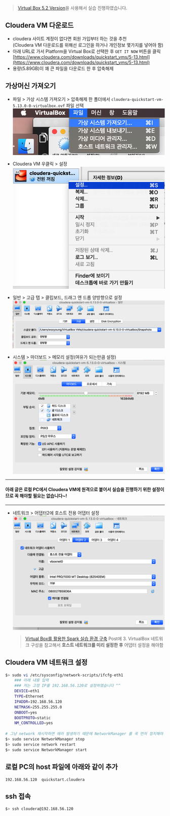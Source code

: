 > [Virtual Box 5.2 Version](https://www.virtualbox.org/wiki/Download_Old_Builds_5_2)을 사용해서 실습 진행하였습니다.

## Cloudera VM 다운로드
- cloudera 사이트 계정이 없다면 회원 가입부터 하는 것을 추천  
(Cloudera VM 다운로드를 위해선 로그인을 하거나 개인정보 몇가지를 넣어야 함)
- 아래 URL로 가서 Platform을 Virtual Box로 선택한 후 `GET IT NOW` 버튼을 클릭  
[https://www.cloudera.com/downloads/quickstart_vms/5-13.html](https://www.cloudera.com/downloads/quickstart_vms/5-13.html)
- 용량(5.89GB)이 꽤 큰 파일을 다운로드 한 후 압축해제

## 가상머신 가져오기
- 파일 > 가상 시스템 가져오기 > 압축해제 한 폴더에서 `cloudera-quickstart-vm-5.13.0-0-virtualbox.ovf` 파일 선택  
![](./images/BigData/clouderavm1.png)

- Cloudera VM 우클릭 > 설정  
![](./images/BigData/clouderavm2.png)

- 일반 > 고급 탭 > 클립보드, 드래그 앤 드롭 양방향으로 설정  
![](./images/BigData/clouderavm3.png)

- 시스템 > 마더보드 > 메모리 설정(여유가 되는만큼 설정)  
![](./images/BigData/clouderavm4.png)

<hr/>

#### 아래 글은 로컬 PC에서 Cloudera VM에 원격으로 붙어서 실습을 진행하기 위한 설정이므로 꼭 해야할 필요는 없습니다~!
<hr/>

- 네트워크 > 어댑터2에 호스트 전용 어댑터 설정
![](./images/BigData/clouderavm5.png)
    > [Virtual Box를 활용한 Spark 실습 환경 구축](https://wooyoung85.tistory.com/35) Post에 3. VirtualBox 네트워크 구성을 참고해서 **호스트 네트워크를 미리 설정한 후** 어댑터 설정을 해야함

## Cloudera VM 네트워크 설정
```bash
$> sudo vi /etc/sysconfig/network-scripts/ifcfg-eth1
    ### 아래 내용 입력
    ### 저는 고정 IP를 192.168.56.120로 설정하였습니다 ^^
    DEVICE=eth1
    TYPE=Ethernet
    IPADDR=192.168.56.120
    NETMASK=255.255.255.0
    ONBOOT=yes
    BOOTPROTO=static
    NM_CONTROLLED=yes

# 그냥 network 재시작하면 에러 발생하기 때문에 NetworkManager 를 꼭 먼저 정지해야 함
$> sudo service NetworkManager stop
$> sudo service network restart
$> sudo service NetworkManager start
```
## 로컬 PC의 host 파일에 아래와 같이 추가
```
192.168.56.120	quickstart.cloudera
```

## ssh 접속
```bash
$> ssh cloudera@192.168.56.120
```